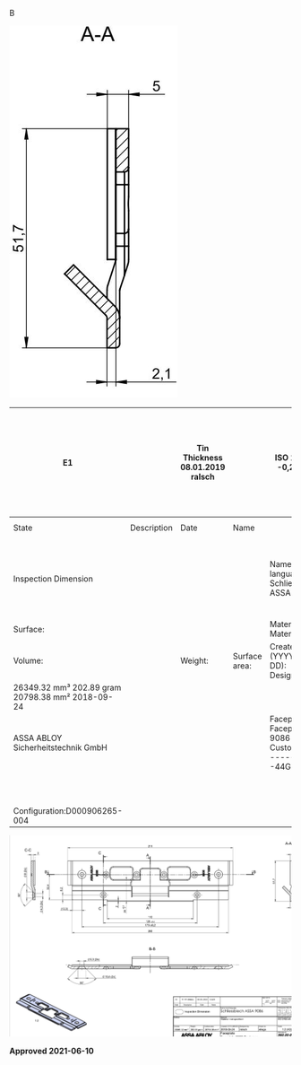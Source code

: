 B

![](_page_0_Figure_4.jpeg)

| E1                                               |             | Tin Thickness 08.01.2019 ralsch |               | ISO 13715<br>-0,2 +0,2                                |        |           | Toleranz allgemein / General Tolerance<br>abweichend von/<br>Nennmaßbereiche / nominal size range<br>divergent from<br>≤10 >10 - ≤30 >30 - ≤50<br>>50 |                    |                                                                   |            |
|--------------------------------------------------|-------------|---------------------------------|---------------|-------------------------------------------------------|--------|-----------|-------------------------------------------------------------------------------------------------------------------------------------------------------|--------------------|-------------------------------------------------------------------|------------|
| State                                            | Description | Date                            | Name          |                                                       |        |           | ISO 2768                                                                                                                                              | 0,1                | 0,2<br>0,3                                                        | 0,5        |
| Inspection Dimension                             |             |                                 |               | Name local language<br>Schliessblech ASSA 9086        |        |           | Tolerances ISO 2768 m<br>> 3<br>0.5<br>3<br>6<br>± 0.1 ± 0.1                                                                                          | > 6<br>30<br>± 0.2 | > 30<br>> 120<br>> 400<br>120<br>400<br>1000<br>± 0.3 ± 0.5 ± 0.8 |            |
| Surface:                                         |             |                                 |               | Material:<br>Material <not specified=""></not>        |        |           | General tolerance:<br>ISO 2768-mK                                                                                                                     |                    |                                                                   |            |
| Volume:                                          |             | Weight:                         | Surface area: | Created (YYYY-MM-DD): Designed by:                    |        | Drawn by: | Scale:                                                                                                                                                |                    | Projection:                                                       |            |
| 26349.32 mm³ 202.89 gram 20798.38 mm² 2018-09-24 |             |                                 |               |                                                       | ralsch | eliega    | 1:2 (A3)                                                                                                                                              |                    |                                                                   |            |
| ASSA ABLOY Sicherheitstechnik GmbH               |             |                                 |               | Faceplate<br>Faceplate 9086 Customer<br>-------44G-01 |        |           | Alternate ID<br>960.00-00-66-1-1000                                                                                                                   |                    |                                                                   |            |
|                                                  |             |                                 |               |                                                       |        |           | Document ID<br>D000906265-004                                                                                                                         |                    |                                                                   | Rev.:<br>4 |
| Configuration:D000906265-004                     |             |                                 |               |                                                       |        |           |                                                                                                                                                       |                    | SHEET 1 OF 1                                                      |            |

![](_page_0_Figure_0.jpeg)

**Approved 2021-06-10**